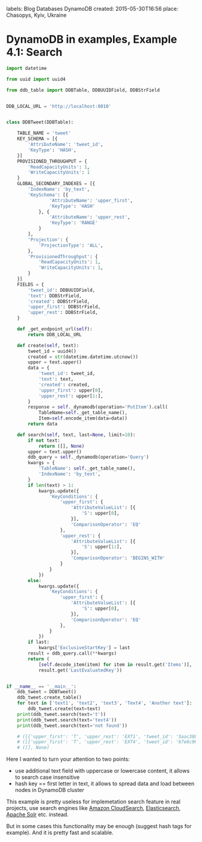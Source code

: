 labels: Blog
        Databases
        DynamoDB
created: 2015-05-30T16:56
place: Chasopys, Kyiv, Ukraine

# DynamoDB in examples, Example 4.1: Search

```python
import datetime

from uuid import uuid4

from ddb_table import DDBTable, DDBUUIDField, DDBStrField


DDB_LOCAL_URL = 'http://localhost:8010'


class DDBTweet(DDBTable):

    TABLE_NAME = 'tweet'
    KEY_SCHEMA = [{
        'AttributeName': 'tweet_id',
        'KeyType': 'HASH',
    }]
    PROVISIONED_THROUGHPUT = {
        'ReadCapacityUnits': 1,
        'WriteCapacityUnits': 1
    }
    GLOBAL_SECONDARY_INDEXES = [{
        'IndexName': 'by_text',
        'KeySchema': [{
                'AttributeName': 'upper_first',
                'KeyType': 'HASH'
            }, {
                'AttributeName': 'upper_rest',
                'KeyType': 'RANGE'
            }
        ],
        'Projection': {
            'ProjectionType': 'ALL',
        },
        'ProvisionedThroughput': {
            'ReadCapacityUnits': 1,
            'WriteCapacityUnits': 1,
        }
    }]
    FIELDS = {
        'tweet_id': DDBUUIDField,
        'text': DDBStrField,
        'created': DDBStrField,
        'upper_first': DDBStrField,
        'upper_rest': DDBStrField,
    }

    def _get_endpoint_url(self):
        return DDB_LOCAL_URL

    def create(self, text):
        tweet_id = uuid4()
        created = str(datetime.datetime.utcnow())
        upper = text.upper()
        data = {
            'tweet_id': tweet_id,
            'text': text,
            'created': created,
            'upper_first': upper[0],
            'upper_rest': upper[1:],
        }
        response = self._dynamodb(operation='PutItem').call(
            TableName=self._get_table_name(),
            Item=self.encode_item(data=data))
        return data

    def search(self, text, last=None, limit=10):
        if not text:
            return ([], None)
        upper = text.upper()
        ddb_query = self._dynamodb(operation='Query')
        kwargs = {
            'TableName': self._get_table_name(),
            'IndexName': 'by_text',
        }
        if len(text) > 1:
            kwargs.update({
                'KeyConditions': {
                    'upper_first': {
                        'AttributeValueList': [{
                            'S': upper[0],
                        }],
                        'ComparisonOperator': 'EQ'
                    },
                    'upper_rest': {
                        'AttributeValueList': [{
                            'S': upper[1:],
                        }],
                        'ComparisonOperator': 'BEGINS_WITH'
                    }
                }
            })
        else:
            kwargs.update({
                'KeyConditions': {
                    'upper_first': {
                        'AttributeValueList': [{
                            'S': upper[0],
                        }],
                        'ComparisonOperator': 'EQ'
                    },
                }
            })
        if last:
            kwargs['ExclusiveStartKey'] = last
        result = ddb_query.call(**kwargs)
        return (
            [self.decode_item(item) for item in result.get('Items')],
            result.get('LastEvaluatedKey'))


if __name__ == '__main__':
    ddb_tweet = DDBTweet()
    ddb_tweet.create_table()
    for text in ['text1', 'text2', 'text3', 'Text4', 'Another text']:
        ddb_tweet.create(text=text)
    print(ddb_tweet.search(text='t'))
    print(ddb_tweet.search(text='text4'))
    print(ddb_tweet.search(text='not found'))

    # ([{'upper_first': 'T', 'upper_rest': 'EXT1', 'tweet_id': '5aac3887-3da4-41c3-b158-4d9624248e46', 'text': 'text1', 'created': '2015-05-30 13:43:01.174688'}, {'upper_first': 'T', 'upper_rest': 'EXT2', 'tweet_id': '95b8330a-0d56-41b8-9389-a8ae4fd27d70', 'text': 'text2', 'created': '2015-05-30 13:43:01.265926'}, {'upper_first': 'T', 'upper_rest': 'EXT3', 'tweet_id': 'd079d36b-e902-4f0e-91de-03b285756d27', 'text': 'text3', 'created': '2015-05-30 13:43:01.290698'}, {'upper_first': 'T', 'upper_rest': 'EXT4', 'tweet_id': '67e6c96b-f828-42dc-89b9-770f309e920e', 'text': 'Text4', 'created': '2015-05-30 13:43:01.314380'}], None)
    # ([{'upper_first': 'T', 'upper_rest': 'EXT4', 'tweet_id': '67e6c96b-f828-42dc-89b9-770f309e920e', 'text': 'Text4', 'created': '2015-05-30 13:43:01.314380'}], None)
    # ([], None)
```

Here I wanted to turn your attention to two points:

- use additional text field with uppercase or lowercase content, it allows to search case insensitive
- hash key == first letter in text, it allows to spread data and load between nodes in DynamoDB cluster

This example is pretty useless for implemetation search feature in real projects, use search engines like [Amazon CloudSearch](http://aws.amazon.com/cloudsearch/), [Elasticsearch](https://www.elastic.co/products/elasticsearch), [Apache Solr](http://lucene.apache.org/solr/) etc. instead.

But in some cases this functionality may be enough (suggest hash tags for example). And it is pretty fast and scalable.
